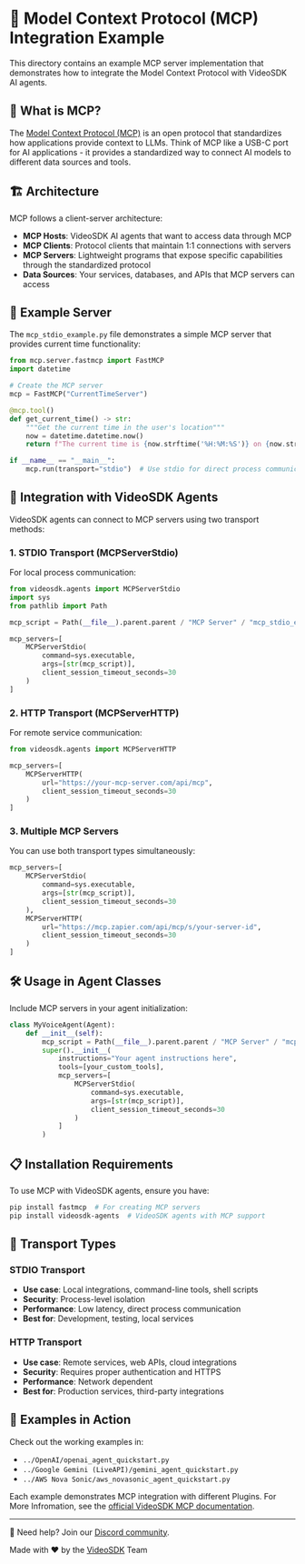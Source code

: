 # 🔗 Model Context Protocol (MCP) Integration Example

This directory contains an example MCP server implementation that demonstrates how to integrate the Model Context Protocol with VideoSDK AI agents.

## 📖 What is MCP?

The [Model Context Protocol (MCP)](https://modelcontextprotocol.io/introduction) is an open protocol that standardizes how applications provide context to LLMs. Think of MCP like a USB-C port for AI applications - it provides a standardized way to connect AI models to different data sources and tools.

## 🏗️ Architecture

MCP follows a client-server architecture:

- **MCP Hosts**: VideoSDK AI agents that want to access data through MCP
- **MCP Clients**: Protocol clients that maintain 1:1 connections with servers  
- **MCP Servers**: Lightweight programs that expose specific capabilities through the standardized protocol
- **Data Sources**: Your services, databases, and APIs that MCP servers can access

## 📁 Example Server

The `mcp_stdio_example.py` file demonstrates a simple MCP server that provides current time functionality:

```python
from mcp.server.fastmcp import FastMCP
import datetime

# Create the MCP server
mcp = FastMCP("CurrentTimeServer")

@mcp.tool()
def get_current_time() -> str:
    """Get the current time in the user's location"""
    now = datetime.datetime.now()
    return f"The current time is {now.strftime('%H:%M:%S')} on {now.strftime('%Y-%m-%d')}"

if __name__ == "__main__":
    mcp.run(transport="stdio")  # Use stdio for direct process communication
```

## 🚀 Integration with VideoSDK Agents

VideoSDK agents can connect to MCP servers using two transport methods:

### 1. STDIO Transport (MCPServerStdio)
For local process communication:

```python
from videosdk.agents import MCPServerStdio
import sys
from pathlib import Path

mcp_script = Path(__file__).parent.parent / "MCP Server" / "mcp_stdio_example.py"

mcp_servers=[
    MCPServerStdio(
        command=sys.executable,
        args=[str(mcp_script)],
        client_session_timeout_seconds=30
    )
]
```

### 2. HTTP Transport (MCPServerHTTP)
For remote service communication:

```python
from videosdk.agents import MCPServerHTTP

mcp_servers=[
    MCPServerHTTP(
        url="https://your-mcp-server.com/api/mcp",
        client_session_timeout_seconds=30
    )
]
```

### 3. Multiple MCP Servers
You can use both transport types simultaneously:

```python
mcp_servers=[
    MCPServerStdio(
        command=sys.executable,
        args=[str(mcp_script)],
        client_session_timeout_seconds=30
    ),
    MCPServerHTTP(
        url="https://mcp.zapier.com/api/mcp/s/your-server-id",
        client_session_timeout_seconds=30
    )
]
```

## 🛠️ Usage in Agent Classes

Include MCP servers in your agent initialization:

```python
class MyVoiceAgent(Agent):
    def __init__(self):
        mcp_script = Path(__file__).parent.parent / "MCP Server" / "mcp_stdio_example.py"
        super().__init__(
            instructions="Your agent instructions here",
            tools=[your_custom_tools],
            mcp_servers=[
                MCPServerStdio(
                    command=sys.executable,
                    args=[str(mcp_script)],
                    client_session_timeout_seconds=30
                )
            ]
        )
```

## 📋 Installation Requirements

To use MCP with VideoSDK agents, ensure you have:

```bash
pip install fastmcp  # For creating MCP servers
pip install videosdk-agents  # VideoSDK agents with MCP support
```

## 🔧 Transport Types

### STDIO Transport
- **Use case**: Local integrations, command-line tools, shell scripts
- **Security**: Process-level isolation
- **Performance**: Low latency, direct process communication
- **Best for**: Development, testing, local services

### HTTP Transport  
- **Use case**: Remote services, web APIs, cloud integrations
- **Security**: Requires proper authentication and HTTPS
- **Performance**: Network dependent
- **Best for**: Production services, third-party integrations

## 🤝 Examples in Action

Check out the working examples in:
- `../OpenAI/openai_agent_quickstart.py`
- `../Google Gemini (LiveAPI)/gemini_agent_quickstart.py` 
- `../AWS Nova Sonic/aws_novasonic_agent_quickstart.py`

Each example demonstrates MCP integration with different Plugins.
For More Infromation, see the [official VideoSDK MCP documentation](https://docs.videosdk.live/ai_agents/mcp-integration).


---

🤝 Need help? Join our [Discord community](https://discord.com/invite/f2WsNDN9S5).

Made with ❤️ by the [VideoSDK](https://videosdk.live) Team 